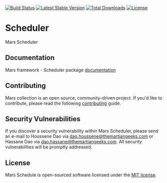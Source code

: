 [![Build Status](https://travis-ci.org/marsphp/collection.svg?branch=master)](https://travis-ci.org/marsphp/scheduler) [![Latest Stable Version](https://poser.pugx.org/mars/scheduler/v/stable)](https://packagist.org/packages/mars/scheduler) [![Total Downloads](https://poser.pugx.org/mars/scheduler/downloads)](https://packagist.org/packages/mars/scheduler) [![License](https://poser.pugx.org/mars/scheduler/license)](https://packagist.org/packages/mars/scheduler)

# Scheduler
Mars Scheduler

## Documentation
Mars framework - Scheduler package [documentation](DOCUMENTATION.md)

## Contributing
Mars collection is an open source, community-driven project.
If you'd like to contribute, please read the following [contributing](CONTRIBUTING.md) guide.

## Security Vulnerabilities
If you discover a security vulnerability within Mars Scheduler, please send an e-mail to Houssene Dao via [dao.houssene@themartiangeeks.com](mailto:dao.houssene@themartiangeeks.com) or Hassane Dao via [dao.hassane@themartiangeeks.com](mailto:dao.hassane@themartiangeeks.com). All security vulnerabilities will be promptly addressed.

## License
Mars Schedule is open-sourced software licensed under the [MIT license](http://opensource.org/licenses/MIT).

